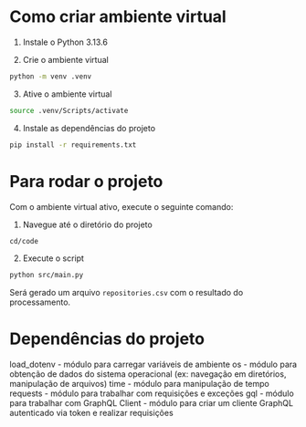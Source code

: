 # Como criar ambiente virtual

1. Instale o Python 3.13.6

2. Crie o ambiente virtual 
```bash
python -m venv .venv
```
3. Ative o ambiente virtual
```bash
source .venv/Scripts/activate
```
4. Instale as dependências do projeto
```bash
pip install -r requirements.txt
```

# Para rodar o projeto 

Com o ambiente virtual ativo, execute o seguinte comando:

1. Navegue até o diretório do projeto
```bash
cd/code
```

2. Execute o script
```bash
python src/main.py
```
Será gerado um arquivo `repositories.csv` com o resultado do processamento.

# Dependências do projeto
load_dotenv - módulo para carregar variáveis de ambiente
os - módulo para obtenção de dados do sistema operacional (ex: navegação em diretórios, manipulação de arquivos)
time - módulo para manipulação de tempo
requests - módulo para trabalhar com requisições e exceções
gql - módulo para trabalhar com GraphQL
Client - módulo para criar um cliente GraphQL autenticado via token e realizar requisições




